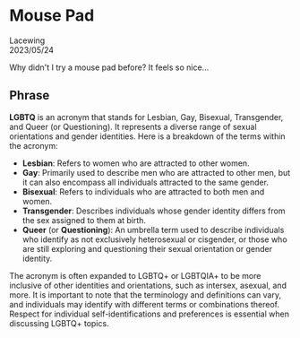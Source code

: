 # Mouse Pad

Lacewing  
2023/05/24

Why didn't I try a mouse pad before? It feels so nice...

## Phrase
**LGBTQ** is an acronym that stands for Lesbian, Gay, Bisexual, Transgender, and Queer (or Questioning). It represents a diverse range of sexual orientations and gender identities. Here is a breakdown of the terms within the acronym:

- **Lesbian**: Refers to women who are attracted to other women.
- **Gay**: Primarily used to describe men who are attracted to other men, but it can also encompass all individuals attracted to the same gender.
- **Bisexual**: Refers to individuals who are attracted to both men and women.
- **Transgender**: Describes individuals whose gender identity differs from the sex assigned to them at birth.
- **Queer** (or **Questioning**): An umbrella term used to describe individuals who identify as not exclusively heterosexual or cisgender, or those who are still exploring and questioning their sexual orientation or gender identity.

The acronym is often expanded to LGBTQ+ or LGBTQIA+ to be more inclusive of other identities and orientations, such as intersex, asexual, and more. It is important to note that the terminology and definitions can vary, and individuals may identify with different terms or combinations thereof. Respect for individual self-identifications and preferences is essential when discussing LGBTQ+ topics.